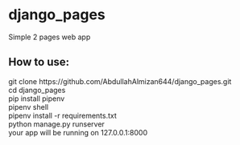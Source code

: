 # django_pages

<p>Simple 2 pages web app</p>

<h2>How to use:</h2>
git clone https://github.com/AbdullahAlmizan644/django_pages.git
</br>
cd django_pages
</br>
pip install pipenv
</br>
pipenv shell
</br>
pipenv install -r requirements.txt
</br>
python manage.py runserver
</br>
your app will be running on 127.0.0.1:8000
